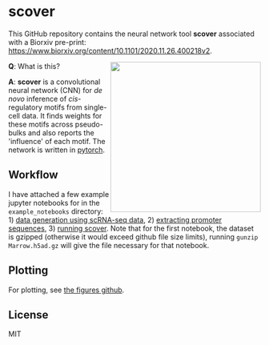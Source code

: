 # scover 

This GitHub repository contains the neural network tool **scover** associated with a Biorxiv pre-print: https://www.biorxiv.org/content/10.1101/2020.11.26.400218v2.

<img src="https://github.com/jacobhepkema/scover/raw/master/scover_logo.png" width=300 align=right>

__Q__: What is this? 

__A__: __scover__ is a convolutional neural network (CNN) for *de novo* inference of *cis*-regulatory motifs from single-cell data. 
It finds weights for these motifs across pseudo-bulks and also reports the 'influence' of each motif. The network is written in 
[pytorch](https://pytorch.org/).

## Workflow

I have attached a few example jupyter notebooks for in the `example_notebooks` directory: 1) [data generation using scRNA-seq data](https://github.com/jacobhepkema/scover/blob/master/example_notebooks/01_pool_dataset.ipynb), 2) [extracting promoter sequences](https://github.com/jacobhepkema/scover/blob/master/example_notebooks/02_get_sequences.ipynb), 3) [running scover](https://github.com/jacobhepkema/scover/blob/master/example_notebooks/03_run_scover.ipynb). Note that for the first notebook, the dataset is gzipped (otherwise it would exceed github file size limits), running `gunzip Marrow.h5ad.gz` will give the file necessary for that notebook.

## Plotting

For plotting, see [the figures github](https://github.com/jacobhepkema/scoverplots).

## License
MIT
